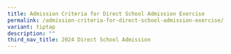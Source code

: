 ```yaml
---
title: Admission Criteria for Direct School Admission Exercise
permalink: /admission-criteria-for-direct-school-admission-exercise/
variant: tiptap
description: ""
third_nav_title: 2024 Direct School Admission
---
```

<p></p>